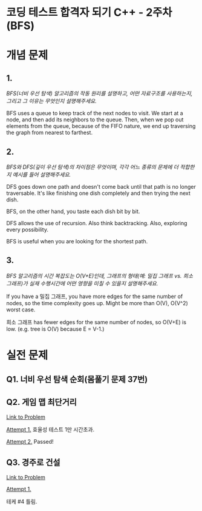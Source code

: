 코딩 테스트 합격자 되기 C++ - 2주차 (BFS)
===

# 개념 문제

## 1.

_BFS(너비 우선 탐색) 알고리즘의 작동 원리를 설명하고, 어떤 자료구조를 사용하는지, 그리고 그 이유는 무엇인지 설명해주세요._

BFS uses a queue to keep track of the next nodes to visit. We start at a node, and then add its neighbors to the queue. Then, when we pop out elements from the queue, because of the FIFO nature, we end up traversing the graph from nearest to farthest.

## 2.

_BFS와 DFS(깊이 우선 탐색)의 차이점은 무엇이며, 각각 어느 종류의 문제에 더 적합한지 예시를 들어 설명해주세요._

DFS goes down one path and doesn't come back until that path is no longer traversable. It's like finishing one dish completely and then trying the next dish.

BFS, on the other hand, you taste each dish bit by bit. 

DFS allows the use of recursion. Also think backtracking. Also, exploring every possibility.

BFS is useful when you are looking for the shortest path.

## 3.

_BFS 알고리즘의 시간 복잡도는 O(V+E)인데, 그래프의 형태(예: 밀집 그래프 vs. 희소 그래프)가 실재 수행시간에 어떤 영향을 미칠 수 있을지 설명해주세요._

If you have a 밀집 그래프, you have more edges for the same number of nodes, so the time complexity goes up. Might be more than O(V), O(V^2) worst case.

희소 그래프 has fewer edges for the same number of nodes, so O(V+E) is low. (e.g. tree is O(V) because E = V-1.)

# 실전 문제

## Q1. 너비 우선 탐색 순회(몸풀기 문제 37번)

## Q2. 게임 맵 최단거리

[Link to Problem](https://school.programmers.co.kr/learn/courses/30/lessons/1844)

[Attempt 1.](week2_q2_attempt1.cpp)
효율성 테스트 1만 시간초과.

[Attempt 2.](week2_q2_attempt2.cpp)
Passed!

## Q3. 경주로 건설

[Link to Problem](https://school.programmers.co.kr/learn/courses/30/lessons/67259)

[Attempt 1.](week2_q3_attempt1.cpp)

테케 #4 틀림.
